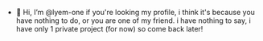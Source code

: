 - 👋 Hi, I’m @lyem-one
if you're looking my profile, i think it's because you have nothing to do, or you are one of my friend.
i have nothing to say, i have only 1 private project (for now) so come back later!
<!---
lyem-one/lyem-one is a ✨ special ✨ repository because its `README.md` (this file) appears on your GitHub profile.
You can click the Preview link to take a look at your changes.
--->
